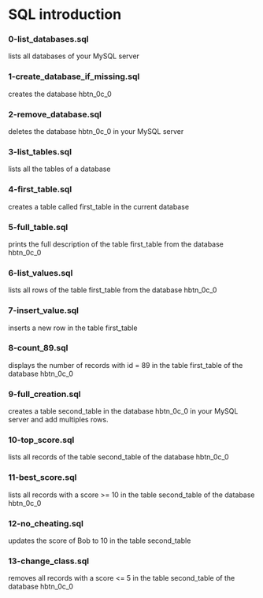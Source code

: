 # SQL introduction
### 0-list_databases.sql
lists all databases of your MySQL server
### 1-create_database_if_missing.sql
creates the database hbtn_0c_0
### 2-remove_database.sql
deletes the database hbtn_0c_0 in your MySQL server
### 3-list_tables.sql
lists all the tables of a database
### 4-first_table.sql
creates a table called first_table in the current database
### 5-full_table.sql
prints the full description of the table first_table from the database hbtn_0c_0
### 6-list_values.sql
lists all rows of the table first_table from the database hbtn_0c_0
### 7-insert_value.sql
inserts a new row in the table first_table
### 8-count_89.sql
displays the number of records with id = 89 in the table first_table of the database hbtn_0c_0
### 9-full_creation.sql
creates a table second_table in the database hbtn_0c_0 in your MySQL server and add multiples rows.
### 10-top_score.sql
lists all records of the table second_table of the database hbtn_0c_0
### 11-best_score.sql
lists all records with a score >= 10 in the table second_table of the database hbtn_0c_0
### 12-no_cheating.sql
updates the score of Bob to 10 in the table second_table
### 13-change_class.sql
removes all records with a score <= 5 in the table second_table of the database hbtn_0c_0
